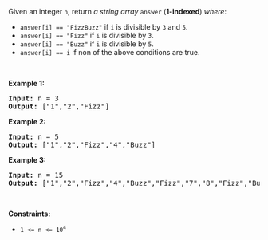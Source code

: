 Given an integer `` n ``, return _a string array_ `` answer `` (__1-indexed__) _where_:

*   `` answer[i] == "FizzBuzz" `` if `` i `` is divisible by `` 3 `` and `` 5 ``.
*   `` answer[i] == "Fizz" `` if `` i `` is divisible by `` 3 ``.
*   `` answer[i] == "Buzz" `` if `` i `` is divisible by `` 5 ``.
*   `` answer[i] == i `` if non of the above conditions are true.

&nbsp;

__Example 1:__

<pre><strong>Input:</strong> n = 3
<strong>Output:</strong> ["1","2","Fizz"]
</pre>

__Example 2:__

<pre><strong>Input:</strong> n = 5
<strong>Output:</strong> ["1","2","Fizz","4","Buzz"]
</pre>

__Example 3:__

<pre><strong>Input:</strong> n = 15
<strong>Output:</strong> ["1","2","Fizz","4","Buzz","Fizz","7","8","Fizz","Buzz","11","Fizz","13","14","FizzBuzz"]
</pre>

&nbsp;

__Constraints:__

*   <code>1 &lt;= n &lt;= 10<sup>4</sup></code>
